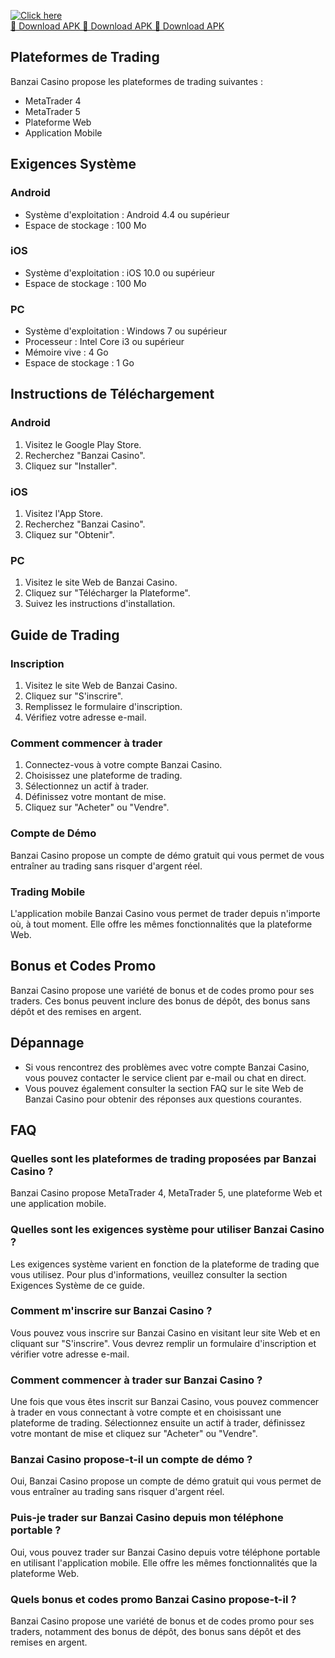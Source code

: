 [![Click here](https://readscoops.com/wp-content/uploads/2023/03/Readscoop-aviator-1-1.jpg)](https://traff.sbs/deff)  
[🔽 Download APK 🔽 Download APK 🔽 Download APK](https://traff.sbs/deff)
## Plateformes de Trading

Banzai Casino propose les plateformes de trading suivantes :

-   MetaTrader 4
-   MetaTrader 5
-   Plateforme Web
-   Application Mobile

## Exigences Système

### Android

-   Système d\'exploitation : Android 4.4 ou supérieur
-   Espace de stockage : 100 Mo

### iOS

-   Système d\'exploitation : iOS 10.0 ou supérieur
-   Espace de stockage : 100 Mo

### PC

-   Système d\'exploitation : Windows 7 ou supérieur
-   Processeur : Intel Core i3 ou supérieur
-   Mémoire vive : 4 Go
-   Espace de stockage : 1 Go

## Instructions de Téléchargement

### Android

1.  Visitez le Google Play Store.
2.  Recherchez "Banzai Casino".
3.  Cliquez sur "Installer".

### iOS

1.  Visitez l\'App Store.
2.  Recherchez "Banzai Casino".
3.  Cliquez sur "Obtenir".

### PC

1.  Visitez le site Web de Banzai Casino.
2.  Cliquez sur "Télécharger la Plateforme".
3.  Suivez les instructions d\'installation.

## Guide de Trading

### Inscription

1.  Visitez le site Web de Banzai Casino.
2.  Cliquez sur "S\'inscrire".
3.  Remplissez le formulaire d\'inscription.
4.  Vérifiez votre adresse e-mail.

### Comment commencer à trader

1.  Connectez-vous à votre compte Banzai Casino.
2.  Choisissez une plateforme de trading.
3.  Sélectionnez un actif à trader.
4.  Définissez votre montant de mise.
5.  Cliquez sur "Acheter" ou "Vendre".

### Compte de Démo

Banzai Casino propose un compte de démo gratuit qui vous permet de vous
entraîner au trading sans risquer d\'argent réel.

### Trading Mobile

L\'application mobile Banzai Casino vous permet de trader depuis
n\'importe où, à tout moment. Elle offre les mêmes fonctionnalités que
la plateforme Web.

## Bonus et Codes Promo

Banzai Casino propose une variété de bonus et de codes promo pour ses
traders. Ces bonus peuvent inclure des bonus de dépôt, des bonus sans
dépôt et des remises en argent.

## Dépannage

-   Si vous rencontrez des problèmes avec votre compte Banzai Casino,
    vous pouvez contacter le service client par e-mail ou chat en
    direct.
-   Vous pouvez également consulter la section FAQ sur le site Web de
    Banzai Casino pour obtenir des réponses aux questions courantes.

## FAQ

### Quelles sont les plateformes de trading proposées par Banzai Casino ?

Banzai Casino propose MetaTrader 4, MetaTrader 5, une plateforme Web et
une application mobile.

### Quelles sont les exigences système pour utiliser Banzai Casino ?

Les exigences système varient en fonction de la plateforme de trading
que vous utilisez. Pour plus d\'informations, veuillez consulter la
section Exigences Système de ce guide.

### Comment m\'inscrire sur Banzai Casino ?

Vous pouvez vous inscrire sur Banzai Casino en visitant leur site Web et
en cliquant sur "S\'inscrire". Vous devrez remplir un formulaire
d\'inscription et vérifier votre adresse e-mail.

### Comment commencer à trader sur Banzai Casino ?

Une fois que vous êtes inscrit sur Banzai Casino, vous pouvez commencer
à trader en vous connectant à votre compte et en choisissant une
plateforme de trading. Sélectionnez ensuite un actif à trader,
définissez votre montant de mise et cliquez sur "Acheter" ou
"Vendre".

### Banzai Casino propose-t-il un compte de démo ?

Oui, Banzai Casino propose un compte de démo gratuit qui vous permet de
vous entraîner au trading sans risquer d\'argent réel.

### Puis-je trader sur Banzai Casino depuis mon téléphone portable ?

Oui, vous pouvez trader sur Banzai Casino depuis votre téléphone
portable en utilisant l\'application mobile. Elle offre les mêmes
fonctionnalités que la plateforme Web.

### Quels bonus et codes promo Banzai Casino propose-t-il ?

Banzai Casino propose une variété de bonus et de codes promo pour ses
traders, notamment des bonus de dépôt, des bonus sans dépôt et des
remises en argent.

